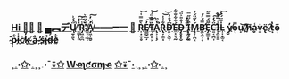 ### [Hi 👋](https://youtu.be/I6FmwBPDT-w)[🐻](https://youtu.be/zCBNwGHPZ2M) [🦆](https://youtu.be/pcLBtRMiyxA) [▄︻デŲ̸̱͓͈̖̈́́͗̚ ̶̫͇̩̜͈̓̇̇̽͠R̴̡͖̝̼̪̾̅͗͘̕ ̸͚͓͔̲̜́̈́̈̈͛A̸̡͖̹̱̮̓͆̓̚͠═══━一](https://www.spreadshirt.it/shop/design/pecore+ovini+maglietta+uomo-D5a044da35fd3e420663b9821?sellable=vp_wQvgB2NLpdT9DMeVzxLw-6-7_T6A4PA5835PT17X50Y47D141095363W21132H19811PA5835PT17X58Y246B0%3A0%3A207%3A28W207%7CF50%3A109S424AMCxFFFFFFY28X103TYou+R+a+SHEEP%7C) [🐑](https://youtu.be/JgFgnXtF9Cc) [R̶͎͙̼̠̥̀͌̿͑͝E̸͇̻̣̲̦̓̕̕͠͝T̵͉̯͙̩͕̏̿͊̈́͝A̶̢͕͎͓̗̔̃̈͘̚R̶̢̦͍̫͙͋͗̍͝͝D̵̛͍̹̖͚̩͆́̊̒É̴̼͙͍͉̰͒͋̐͋D̵̡̥̥͙̬͗̐̎͐̈́ ̶̢̛̗̤̙̰̈̄̆̔I̶͎̱̗̗͚͒͗̈̋̿Ḿ̷̧̞̟̪͔̒̋̈́̒B̴̛͖̖̪̹̘̿́̓́E̶̡̳̱͙̩̋̈́̿̄̃C̵̛͍͔̼̪͎̈́̒͠͝I̶͓̭̼̱̱̾́̅̔̀L̵͎͎̦͚͔̇͒̈́̔͝](https://youtu.be/eizNjXL-Iv0?t=51) [y̸̮̓](https://youtu.be/2m1drlOZSDw)o̶̜̿u̸̟͝ ̸̰̔h̸̬͂a̴̙̾v̴͍̇ë̴̢ ̸̠̂t̷͙̔õ̴̜ ̴̠̄p̷̹͋i̵̪̾c̸̲͐k̴̥̓ ̸̆͜a̴̮̔ ̷̪̓ś̶̼ḯ̵̧d̶̤́[ḛ̷͋](https://youtu.be/27EF723ZDmI)

### ¸[.](https://youtu.be/Cq4qfdOlVvY)·[✩](https://youtu.be/3ccNnTAGgBQ)·[.](https://youtu.be/nNpvWBuTfrc)¸[¸](https://youtu.be/kfFuckTgnc4).·¯[⍣](https://youtu.be/KyDLwAZWe6s)[✩](https://youtu.be/g4XiKChyK7A) [W](https://youtu.be/3zANlYlJQqQ)[ҽ](https://youtu.be/HbBmZPb2spk)[ʅ](https://youtu.be/uFQhn8RW0Nk)[ƈ](https://youtu.be/E7kYSvF8D-w)[σ](https://youtu.be/GcMXQZ69lSI)[ɱ](https://youtu.be/7yLBNRyGvG8)[ҽ](https://youtu.be/OshNahVo9-c) [✩](https://youtu.be/L5foZIKuEWQ)[⍣](https://youtu.be/KLODGhEyLvk)¯[·](https://youtu.be/pDo18tfPITA).[¸](https://youtu.be/wNEFjB1LQWw)¸[.](https://youtu.be/4iQKs21U_6o)·[✩](https://youtu.be/BVLvQcO7JGk)·[.](https://youtu.be/atMdf0rhbpI)¸


